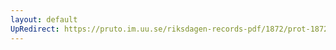 ```yaml
---
layout: default
UpRedirect: https://pruto.im.uu.se/riksdagen-records-pdf/1872/prot-1872--ak--420.pdf
---
```

